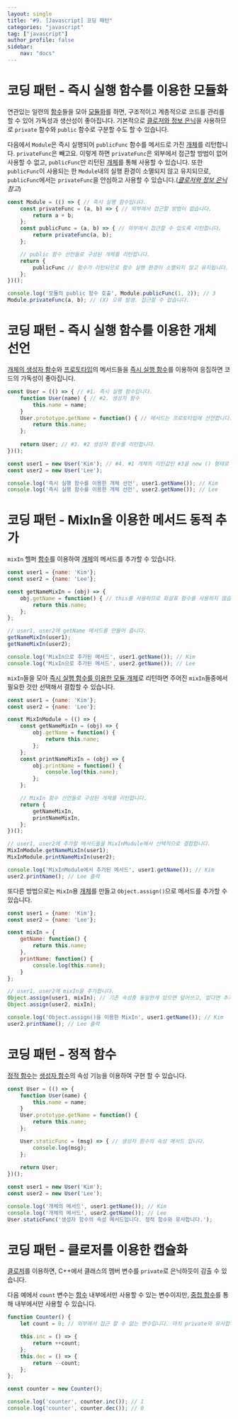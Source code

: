 ```yaml
---
layout: single
title: "#9. [Javascript] 코딩 패턴"
categories: "javascript"
tag: ["javascript"]
author_profile: false
sidebar: 
    nav: "docs"
---
```


# 코딩 패턴 - 즉시 실행 함수를 이용한 모듈화

연관있는 일련의 [함수](https://tango1202.github.io/javascript/javascript-function/)들을 모아 [모듈화](https://tango1202.github.io/javascript/javascript-module/)를 하면, 구조적이고 계층적으로 코드를 관리를 할 수 있어 가독성과 생산성이 좋아집니다. 기본적으로 [클로저와 정보 은닉](https://tango1202.github.io/javascript/javascript-function/#%ED%81%B4%EB%A1%9C%EC%A0%80%EC%99%80-%EC%A0%95%EB%B3%B4-%EC%9D%80%EB%8B%89)을 사용하므로 `private` 함수와 `public` 함수로 구분할 수도 할 수 있습니다.

다음에서 `Module`은 즉시 실행되어 `publicFunc` 함수를 메서드로 가진 [개체](https://tango1202.github.io/javascript/javascript-object/#%EA%B0%9C%EC%B2%B4)를 리턴합니다. `privateFunc`은 빼고요. 이렇게 하면 `privateFunc`은 외부에서 접근할 방법이 없어 사용할 수 없고, `publicFunc`만 리턴된 [개체](https://tango1202.github.io/javascript/javascript-object/#%EA%B0%9C%EC%B2%B4)를 통해 사용할 수 있습니다. 또한 `publicFunc`이 사용되는 한 `Module`내의 실행 환경이 소멸되지 않고 유지되므로, `publicFunc`에서는 `privateFunc`을 안심하고 사용할 수 있습니다.(*[클로저와 정보 은닉](https://tango1202.github.io/javascript/javascript-function/#%ED%81%B4%EB%A1%9C%EC%A0%80%EC%99%80-%EC%A0%95%EB%B3%B4-%EC%9D%80%EB%8B%89) 참고*)

```javascript
const Module = (() => { // 즉시 실행 함수입니다.
    const privateFunc = (a, b) => { // 외부에서 접근할 방법이 없습니다.
        return a + b;
    };
    const publicFunc = (a, b) => { // 외부에서 접근할 수 있도록 리턴합니다.
        return privateFunc(a, b);
    }; 

    // public 함수 선언들로 구성된 개체를 리턴합니다.
    return {
        publicFunc // 함수가 리턴되므로 함수 실행 환경이 소멸되지 않고 유지됩니다.
    };
})();

console.log('모듈의 public 함수 호출', Module.publicFunc(1, 2)); // 3
Module.privateFunc(a, b); // (X) 오류 발생. 접근할 수 없습니다.
```

# 코딩 패턴 - 즉시 실행 함수를 이용한 개체 선언

[개체의 생성자 함수](https://tango1202.github.io/javascript/javascript-object/#%EA%B0%9C%EC%B2%B4%EC%9D%98-%EC%83%9D%EC%84%B1%EC%9E%90-%ED%95%A8%EC%88%98)와 [프로토타입](https://tango1202.github.io/javascript/javascript-prototype/#prototype%EA%B3%BC-__proto__%EC%99%80-prototype%EA%B3%BC-constructor)의 메서드들을 [즉시 실행 함수](https://tango1202.github.io/javascript/javascript-function/#%EC%A6%89%EC%8B%9C-%EC%8B%A4%ED%96%89-%ED%95%A8%EC%88%98%EB%A5%BC-%EC%9D%B4%EC%9A%A9%ED%95%9C-%EC%9C%A0%ED%9A%A8-%EB%B2%94%EC%9C%84-%ED%95%9C%EC%A0%95)를 이용하여 응집하면 코드의 가독성이 좋아집니다.

```javascript
const User = (() => { // #1. 즉시 실행 함수입니다.
    function User(name) { // #2. 생성자 함수
        this.name = name;
    }
    User.prototype.getName = function() { // 메서드는 프로토타입에 선언합니다.
        return this.name;
    }; 
    
    return User; // #3. #2 생성자 함수를 리턴합니다.
})();

const user1 = new User('Kim'); // #4. #1 개체의 리턴값인 #3을 new () 형태로 실행합니다. 즉, #2 생성자 함수를 호출합니다.
const user2 = new User('Lee');

console.log('즉시 실행 함수를 이용한 개체 선언', user1.getName()); // Kim
console.log('즉시 실행 함수를 이용한 개체 선언', user2.getName()); // Lee     
```

# 코딩 패턴 - MixIn을 이용한 메서드 동적 추가

`mixIn` 헬퍼 [함수](https://tango1202.github.io/javascript/javascript-function/)를 이용하여 [개체](https://tango1202.github.io/javascript/javascript-object/#%EA%B0%9C%EC%B2%B4)의 메서드를 추가할 수 있습니다.

```javascript
const user1 = {name: 'Kim'};
const user2 = {name: 'Lee'};

const getNameMixIn = (obj) => {
    obj.getName = function() { // this를 사용하므로 화살표 함수를 사용하지 않습니다.
        return this.name;
    };
}; 

// user1, user2에 getName 메서드를 만들어 줍니다.
getNameMixIn(user1); 
getNameMixIn(user2);

console.log('MixIn으로 추가된 메서드', user1.getName()); // Kim
console.log('MixIn으로 추가된 메서드', user2.getName()); // Lee
```

`mixIn`들을 모아 [즉시 실행 함수를 이용한 모듈 개체](https://tango1202.github.io/javascript/javascript-coding-pattern/#%EC%BD%94%EB%94%A9-%ED%8C%A8%ED%84%B4---%EC%A6%89%EC%8B%9C-%EC%8B%A4%ED%96%89-%ED%95%A8%EC%88%98%EB%A5%BC-%EC%9D%B4%EC%9A%A9%ED%95%9C-%EB%AA%A8%EB%93%88%ED%99%94)로 리턴하면 주어진 `mixIn`들중에서 필요한 것만 선택해서 결합할 수 있습니다.

```javascript
const user1 = {name: 'Kim'};
const user2 = {name: 'Lee'};

const MixInModule = (() => {
    const getNameMixIn = (obj) => {
        obj.getName = function() { 
            return this.name;
        };
    };
    const printNameMixIn = (obj) => {
        obj.printName = function() {
            console.log(this.name);
        };
    };

    // MixIn 함수 선언들로 구성된 개체를 리턴합니다.
    return {
        getNameMixIn,
        printNameMixIn,
    };
})();       

// user1, user2에 추가할 메서드들을 MixInModule에서 선택적으로 결합합니다.
MixInModule.getNameMixIn(user1); 
MixInModule.printNameMixIn(user2);

console.log('MixInModule에서 추가된 메서드', user1.getName()); // Kim
user2.printName(); // Lee 출력
```

또다른 방법으로는 `MixIn`용 [개체](https://tango1202.github.io/javascript/javascript-object/#%EA%B0%9C%EC%B2%B4)를 만들고 `Object.assign()`으로 메서드를 추가할 수 있습니다.

```javascript
const user1 = {name: 'Kim'};
const user2 = {name: 'Lee'};

const mixIn = {
    getName: function() {
        return this.name;
    },
    printName: function() {
        console.log(this.name);
    }
}; 

// user1, user2에 mixIn을 추가합니다.
Object.assign(user1, mixIn); // 기존 속성중 동일한게 있으면 덮어쓰고, 없다면 추가
Object.assign(user2, mixIn);

console.log('Object.assign()을 이용한 MixIn', user1.getName()); // Kim
user2.printName(); // Lee 출력    
```

# 코딩 패턴 - 정적 함수

[정적 함수](https://tango1202.github.io/javascript/javascript-coding-pattern/#%EC%BD%94%EB%94%A9-%ED%8C%A8%ED%84%B4---%EC%A0%95%EC%A0%81-%ED%95%A8%EC%88%98)는 [생성자 함수](https://tango1202.github.io/javascript/javascript-object/#%EA%B0%9C%EC%B2%B4%EC%9D%98-%EC%83%9D%EC%84%B1%EC%9E%90-%ED%95%A8%EC%88%98)의 속성 기능을 이용하여 구현 할 수 있습니다.

```javascript
const User = (() => { 
    function User(name) { 
        this.name = name;
    }
    User.prototype.getName = function() { 
        return this.name;
    }; 

    User.staticFunc = (msg) => { // 생성자 함수의 속성 메서드 입니다.
        console.log(msg);
    };
    
    return User; 
})();

const user1 = new User('Kim');
const user2 = new User('Lee');

console.log('개체의 메서드', user1.getName()); // Kim
console.log('개체의 메서드', user2.getName()); // Lee
User.staticFunc('생성자 함수의 속성 메서드입니다. 정적 함수와 유사합니다.');
```

# 코딩 패턴 - 클로저를 이용한 캡슐화

[클로저](https://tango1202.github.io/javascript/javascript-function/#%ED%81%B4%EB%A1%9C%EC%A0%80%EC%99%80-%EC%A0%95%EB%B3%B4-%EC%9D%80%EB%8B%89)를 이용하면, C++에서 클래스의 멤버 변수를 `private`로 은닉하듯이 감출 수 있습니다.

다음 예에서 `count` 변수는 [함수](https://tango1202.github.io/javascript/javascript-function/) 내부에서만 사용할 수 있는 변수이지만, [중첩 함수](https://tango1202.github.io/javascript/javascript-function/#%EC%A4%91%EC%B2%A9-%ED%95%A8%EC%88%98)를 통해 내부에서만 사용할 수 있습니다.

```javascript
function Counter() {
    let count = 0; // 외부에서 접근 할 수 없는 변수입니다. 마치 private와 유사합니다.

    this.inc = () => {
        return ++count;
    };
    this.dec = () => {
        return --count;
    };
};

const counter = new Counter();

console.log('counter', counter.inc()); // 1
console.log('counter', counter.dec()); // 0
```



